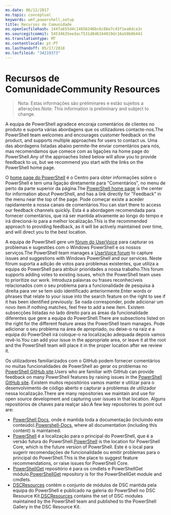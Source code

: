 ```yaml
---
ms.date: 06/12/2017
ms.topic: conceptual
keywords: wmf,powershell,setup
title: Recursos de Comunidade
ms.openlocfilehash: 144fa655d4c14656246bc6c86e7c43f1ea8dca3c
ms.sourcegitcommit: 54534635eedacf531d8d6344019dc16a50b8b441
ms.translationtype: MT
ms.contentlocale: pt-PT
ms.lasthandoff: 05/17/2018
ms.locfileid: "34219373"
---
```

# <a name="community-resources"></a><span data-ttu-id="5f13e-103">Recursos de Comunidade</span><span class="sxs-lookup"><span data-stu-id="5f13e-103">Community Resources</span></span> #
> <span data-ttu-id="5f13e-104">Nota: Estas informações são preliminares e estão sujeitos a alterações.</span><span class="sxs-lookup"><span data-stu-id="5f13e-104">Note: This information is preliminary and subject to change.</span></span>

<span data-ttu-id="5f13e-105">A equipa de PowerShell agradece encoraja comentários de clientes no produto e suporta várias abordagens que os utilizadores contacte-nos.</span><span class="sxs-lookup"><span data-stu-id="5f13e-105">The PowerShell team welcomes and encourages customer feedback on the product, and supports multiple approaches for users to contact us.</span></span>
<span data-ttu-id="5f13e-106">Uma das abordagens listadas abaixo permite-lhe enviar comentários para nós, mas recomendamos que comece com as ligações na home page do PowerShell.</span><span class="sxs-lookup"><span data-stu-id="5f13e-106">Any of the approaches listed below will allow you to provide feedback to us, but we recommend you start with the links on the PowerShell home page.</span></span>

<span data-ttu-id="5f13e-107">O [home page do PowerShell](https://microsoft.com/powershell) é o Centro para obter informações sobre o PowerShell e tem uma ligação diretamente para "Comentários", no menu de perto da parte superior da página.</span><span class="sxs-lookup"><span data-stu-id="5f13e-107">The [PowerShell home page](https://microsoft.com/powershell) is the center for information about PowerShell, and has a link directly for "Feedback" in the menu near the top of the page.</span></span>
<span data-ttu-id="5f13e-108">Pode começar existe a aceder rapidamente a nossa canais de comentários.</span><span class="sxs-lookup"><span data-stu-id="5f13e-108">You can start there to access our feedback channels quickly.</span></span>
<span data-ttu-id="5f13e-109">Esta é a abordagem recomendada para fornecer comentários, que irá ser mantida ativamente ao longo do tempo e irá direcioná-lo para a melhor localização.</span><span class="sxs-lookup"><span data-stu-id="5f13e-109">This is the recommended approach to providing feedback, as it will be actively maintained over time, and will direct you to the best location.</span></span>

<span data-ttu-id="5f13e-110">A equipa de PowerShell gere um [fórum do UserVoice](https://windowsserver.uservoice.com/forums/301869-powershell/) para capturar os problemas e sugestões com o Windows PowerShell e os nossos serviços.</span><span class="sxs-lookup"><span data-stu-id="5f13e-110">The PowerShell team manages a [UserVoice forum](https://windowsserver.uservoice.com/forums/301869-powershell/) to capture issues and suggestions with Windows PowerShell and our services.</span></span>
<span data-ttu-id="5f13e-111">Neste fórum suporta a adição de votos para problemas existentes, que utiliza a equipa do PowerShell para atribuir prioridades a nossa trabalho.</span><span class="sxs-lookup"><span data-stu-id="5f13e-111">This forum supports adding votes to existing issues, which the PowerShell team uses to prioritize our work.</span></span>
<span data-ttu-id="5f13e-112">Introduza palavras ou frases reconhecíveis relacionados com o seu problema para a funcionalidade de pesquisa à direita para ver se tem sido identificado anteriormente.</span><span class="sxs-lookup"><span data-stu-id="5f13e-112">Enter words or phrases that relate to your issue into the search feature on the right to see if it has been identified previously.</span></span>
<span data-ttu-id="5f13e-113">Se nada corresponder, pode adicionar um novo item.</span><span class="sxs-lookup"><span data-stu-id="5f13e-113">If nothing matches, feel free to add a new item.</span></span>
<span data-ttu-id="5f13e-114">Existem subsecções listadas no lado direito para as áreas da funcionalidade diferentes que gere a equipa do PowerShell.</span><span class="sxs-lookup"><span data-stu-id="5f13e-114">There are subsections listed on the right for the different feature areas the PowerShell team manages.</span></span>
<span data-ttu-id="5f13e-115">Pode adicionar o seu problema na área de apropriado, ou deixe-o na raiz e a equipa do PowerShell irá coloque-o na localização adequada depois vamos revê-lo.</span><span class="sxs-lookup"><span data-stu-id="5f13e-115">You can add your issue in the appropriate area, or leave it at the root and the PowerShell team will place it in the proper location after we review it.</span></span>

<span data-ttu-id="5f13e-116">Os utilizadores familiarizados com o GitHub podem fornecer comentários no muitas funcionalidades de PowerShell ao gerar os problemas no [PowerShell GitHub site](https://github.com/powershell).</span><span class="sxs-lookup"><span data-stu-id="5f13e-116">Users who are familiar with GitHub can provide feedback on many PowerShell features by raising issues in the [PowerShell GitHub site](https://github.com/powershell).</span></span>
<span data-ttu-id="5f13e-117">Existem muitos repositórios vamos manter e utilizar para o desenvolvimento de código aberto e capturar a problemas de utilizador nessa localização.</span><span class="sxs-lookup"><span data-stu-id="5f13e-117">There are many repositories we maintain and use for open source development and capturing user issues in that location.</span></span>
<span data-ttu-id="5f13e-118">Alguns repositórios de chaves para realçar são:</span><span class="sxs-lookup"><span data-stu-id="5f13e-118">A few key repositories to point out are:</span></span>

* <span data-ttu-id="5f13e-119">[PowerShell Docs](https://github.com/PowerShell/powershell-docs), onde é mantida toda a documentação (incluindo este conteúdo).</span><span class="sxs-lookup"><span data-stu-id="5f13e-119">[Powershell-Docs](https://github.com/PowerShell/powershell-docs), where all documentation (including this content) is maintained.</span></span>
* <span data-ttu-id="5f13e-120">[PowerShell](https://github.com/PowerShell/powershell) é a localização para o principal do PowerShell, que é a versão futura do PowerShell.</span><span class="sxs-lookup"><span data-stu-id="5f13e-120">[PowerShell](https://github.com/PowerShell/powershell) is the location for PowerShell Core, which is the future version of PowerShell.</span></span>
<span data-ttu-id="5f13e-121">Este é o local para sugerir recomendações de funcionalidade ou emitir problemas para o principal do PowerShell.</span><span class="sxs-lookup"><span data-stu-id="5f13e-121">This is the place to suggest feature recommendations, or raise issues for PowerShell Core.</span></span>
* <span data-ttu-id="5f13e-122">[PowerShellGet](https://github.com/PowerShell/powershellget) repositório é para os cmdlets e PowerShellGet módulo.</span><span class="sxs-lookup"><span data-stu-id="5f13e-122">[PowerShellGet](https://github.com/PowerShell/powershellget) repository is for the PowerShellGet module and cmdlets.</span></span>
* <span data-ttu-id="5f13e-123">[DSCResources](https://github.com/PowerShell/DscResources) contém o conjunto de módulos de DSC mantida pela equipa do PowerShell e publicado na galeria do PowerShell no DSC Resource Kit.</span><span class="sxs-lookup"><span data-stu-id="5f13e-123">[DSCResources](https://github.com/PowerShell/DscResources) contains the set of DSC modules maintained by the PowerShell team and published to the PowerShell Gallery in the DSC Resource Kit.</span></span>
